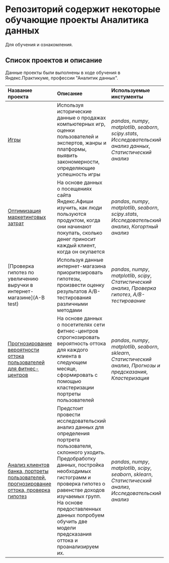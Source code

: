 # Репозиторий содержит некоторые обучающие проекты Аналитика данных

Для обучения и ознакомления.

## Список проектов и описание

Данные проекты были выполнены в ходе обучения в Яндекс.Практикуме, профессии "Аналитик данных".

| Название проекта | Описание | Используемые инстументы | 
| :---------------------- | :---------------------- | :---------------------- |
| [Игры](games) | Используя исторические данные о продажах компьютерных игр, оценки пользователей и экспертов, жанры и платформы, выявить закономерности, определяющие успешность игры| *pandas*, *numpy*, *matplotlib*, *seaborn*, *scipy.stats*, *Исследовательский анализ данных*, *Статистический анализ*|
| [Оптимизация маркетинговых затрат](Metrics,Cohorts,Economy) | На основе данных о посещениях сайта Яндекс.Афиши изучить, как люди пользуются продуктом, когда они начинают покупать, сколько денег приносит каждый клиент, когда он окупается| *pandas*, *numpy*, *matplotlib*, *seaborn*, *scipy.stats*, *Исследовательский анализ*, *Когортный анализ*|
| [Проверка гипотез по увеличению выручки в интернет-магазине](A-B test) | Используя данные интернет-магазина приоритезировать гипотезы, произвести оценку результатов A/B-тестирования различными методами|*pandas*, *numpy*, *matplotlib*, *scipy*, *Статистический анализ*, *Проверка гипотез*, *A/B-тестирование*|
| [Прогнозирование вероятности оттока пользователей для фитнес-центров](MachineLearning) | На основе данных о посетителях сети фитнес-центров спрогнозировать вероятность оттока для каждого клиента в следующем месяце, сформировать с помощью кластеризации портреты пользователей| *pandas*, *numpy*, *matplotlib*, *seaborn*, *sklearn*, *Статистический анализ*, *Прогнозы и предсказания*, *Кластеризация*|
| [Анализ клиентов банка, портреты пользователей, прогнозирование оттока, проверка гипотез](Bank) | Предстоит провести исследовательский анализ данных для определения портрета пользователя, склонного уходить. Предобработку данных, постройка необходимых гистограмм и проверка гипотез о равенстве доходов изучаемых групп. На основе предоставленных данных попробуем обучить две модели предсказания оттока и проанализируем их.| *pandas*, *numpy*, *matplotlib*, *scipy*, *seaborn*, *sklearn*, *Статистический анализ*, *Исследовательский анализ*|
